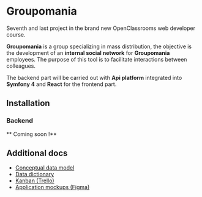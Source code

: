 # Groupomania

Seventh and last project in the brand new OpenClassrooms web developer course.

**Groupomania** is a group specializing in mass distribution, the objective is the development of an **internal social network** for **Groupomania** employees. The purpose of this tool is to facilitate interactions between colleagues.

The backend part will be carried out with **Api platform** integrated into **Symfony 4** and **React** for the frontend part.

## Installation

### Backend

** Coming soon !**

## Additional docs

- [Conceptual data model](docs/MCD.svg)
- [Data dictionary](docs/DD.md)
- [Kanban (Trello)](https://trello.com/b/L4uLhIF7/groupomania)
- [Application mockups (Figma)](https://www.figma.com/file/c14uSUrFf8NtF7beqHlp48/Groupomania)
